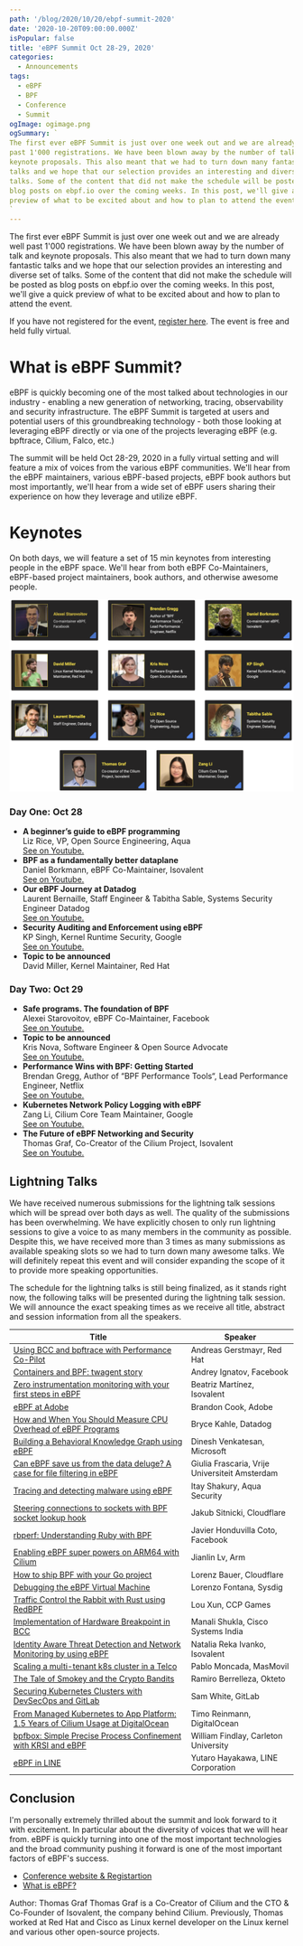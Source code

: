 ```yaml
---
path: '/blog/2020/10/20/ebpf-summit-2020'
date: '2020-10-20T09:00:00.000Z'
isPopular: false
title: 'eBPF Summit Oct 28-29, 2020'
categories:
  - Announcements
tags:
  - eBPF
  - BPF
  - Conference
  - Summit
ogImage: ogimage.png
ogSummary: `
The first ever eBPF Summit is just over one week out and we are already well
past 1'000 registrations. We have been blown away by the number of talk and
keynote proposals. This also meant that we had to turn down many fantastic
talks and we hope that our selection provides an interesting and diverse set of
talks. Some of the content that did not make the schedule will be posted as
blog posts on ebpf.io over the coming weeks. In this post, we'll give a quick
preview of what to be excited about and how to plan to attend the event.
`
---
```


The first ever eBPF Summit is just over one week out and we are already well
past 1'000 registrations. We have been blown away by the number of talk and
keynote proposals. This also meant that we had to turn down many fantastic
talks and we hope that our selection provides an interesting and diverse set of
talks. Some of the content that did not make the schedule will be posted as
blog posts on ebpf.io over the coming weeks. In this post, we'll give a quick
preview of what to be excited about and how to plan to attend the event.

If you have not registered for the event, [register
here](https://ebpf.io/summit-2020/). The event is free and held fully virtual.

# What is eBPF Summit?

eBPF is quickly becoming one of the most talked about technologies in our
industry - enabling a new generation of networking, tracing, observability and
security infrastructure. The eBPF Summit is targeted at users and potential
users of this groundbreaking technology - both those looking at leveraging eBPF
directly or via one of the projects leveraging eBPF (e.g. bpftrace, Cilium,
Falco, etc.)

The summit will be held Oct 28-29, 2020 in a fully virtual setting and will
feature a mix of voices from the various eBPF communities. We'll hear from the
eBPF maintainers, various eBPF-based projects, eBPF book authors but most
importantly, we'll hear from a wide set of eBPF users sharing their experience
on how they leverage and utilize eBPF.

# Keynotes

On both days, we will feature a set of 15 min keynotes from interesting people
in the eBPF space. We'll hear from both eBPF Co-Maintainers, eBPF-based project
maintainers, book authors, and otherwise awesome people.

![](keynotes.png)

### Day One: Oct 28

- **A beginner’s guide to eBPF programming**<br />
  Liz Rice, VP, Open Source Engineering, Aqua<br />
  [See on Youtube.](https://www.youtube.com/watch?v=lrSExTfS-iQ)
- **BPF as a fundamentally better dataplane**<br />
  Daniel Borkmann, eBPF Co-Maintainer, Isovalent<br />
  [See on Youtube.](https://www.youtube.com/watch?v=Qhm1Zn_BNi4)
- **Our eBPF Journey at Datadog**<br />
  Laurent Bernaille, Staff Engineer & Tabitha Sable, Systems Security Engineer Datadog<br />
  [See on Youtube.](https://www.youtube.com/watch?v=6mTVuZUHLBg)
- **Security Auditing and Enforcement using eBPF**<br />
  KP Singh, Kernel Runtime Security, Google<br />
  [See on Youtube.](https://www.youtube.com/watch?v=XFJw37Vwzcc)
- **Topic to be announced**<br />
  David Miller, Kernel Maintainer, Red Hat

### Day Two: Oct 29

- **Safe programs. The foundation of BPF**<br />
  Alexei Starovoitov, eBPF Co-Maintainer, Facebook<br />
  [See on Youtube.](https://www.youtube.com/watch?v=AV8xY318rtc)
- **Topic to be announced**<br />
  Kris Nova, Software Engineer & Open Source Advocate<br />
  [See on Youtube.](https://www.youtube.com/watch?v=6E-xA0ZjIGM)
- **Performance Wins with BPF: Getting Started**<br />
  Brendan Gregg, Author of “BPF Performance Tools“, Lead Performance Engineer, Netflix<br />
  [See on Youtube.](https://www.youtube.com/watch?v=wyfhjr_ufag)
- **Kubernetes Network Policy Logging with eBPF**<br />
  Zang Li, Cilium Core Team Maintainer, Google<br />
  [See on Youtube.](https://www.youtube.com/watch?v=oLS25ztnlMk)
- **The Future of eBPF Networking and Security**<br />
  Thomas Graf, Co-Creator of the Cilium Project, Isovalent<br />
  [See on Youtube.](https://www.youtube.com/watch?v=slBAYUDABDA)

## Lightning Talks

We have received numerous submissions for the lightning talk sessions which
will be spread over both days as well. The quality of the submissions has been
overwhelming. We have explicitly chosen to only run lightning sessions to give
a voice to as many members in the community as possible. Despite this, we have
received more than 3 times as many submissions as available speaking slots so
we had to turn down many awesome talks. We will definitely repeat this event
and will consider expanding the scope of it to provide more speaking
opportunities.

The schedule for the lightning talks is still being finalized, as it stands
right now, the following talks will be presented during the lightning talk
session. We will announce the exact speaking times as we receive all title,
abstract and session information from all the speakers.

| Title                                                                                                                             | Speaker                                        |
| --------------------------------------------------------------------------------------------------------------------------------- | ---------------------------------------------- |
| [Using BCC and bpftrace with Performance Co-Pilot](https://www.youtube.com/watch?v=XmMVhvjmD9I)                                   | Andreas Gerstmayr, Red Hat                     |
| [Containers and BPF: twagent story](https://www.youtube.com/watch?v=lO0dYHl3I8Y)                                                  | Andrey Ignatov, Facebook                       |
| [Zero instrumentation monitoring with your first steps in eBPF](https://www.youtube.com/watch?v=GaY2d8e-gk0)                      | Beatriz Martínez, Isovalent                    |
| [eBPF at Adobe](https://www.youtube.com/watch?v=7UQ2CU6UEGY)                                                                      | Brandon Cook, Adobe                            |
| [How and When You Should Measure CPU Overhead of eBPF Programs](https://www.youtube.com/watch?v=b0TxKiGMWpI)                      | Bryce Kahle, Datadog                           |
| [Building a Behavioral Knowledge Graph using eBPF](https://www.youtube.com/watch?v=Sun0bWGVl_o)                                   | Dinesh Venkatesan, Microsoft                   |
| [Can eBPF save us from the data deluge? A case for file filtering in eBPF](https://www.youtube.com/watch?v=qEtDoHWYrhA)           | Giulia Frascaria, Vrije Universiteit Amsterdam |
| [Tracing and detecting malware using eBPF](https://www.youtube.com/watch?v=UD7bF6nWagQ)                                           | Itay Shakury, Aqua Security                    |
| [Steering connections to sockets with BPF socket lookup hook](https://www.youtube.com/watch?v=vCJ8kDYI8ZE)                        | Jakub Sitnicki, Cloudflare                     |
| [rbperf: Understanding Ruby with BPF](https://www.youtube.com/watch?v=oeGom1zl0a8)                                                | Javier Honduvilla Coto, Facebook               |
| [Enabling eBPF super powers on ARM64 with Cilium](https://www.youtube.com/watch?v=Sk_Kn-1pWt8)                                    | Jianlin Lv, Arm                                |
| [How to ship BPF with your Go project](https://www.youtube.com/watch?v=lijS-0da5U8)                                               | Lorenz Bauer, Cloudflare                       |
| [Debugging the eBPF Virtual Machine](https://www.youtube.com/watch?v=W6rgaghycFI)                                                 | Lorenzo Fontana, Sysdig                        |
| [Traffic Control the Rabbit with Rust using RedBPF](https://www.youtube.com/watch?v=s-Tn-xjUnPE)                                  | Lou Xun, CCP Games                             |
| [Implementation of Hardware Breakpoint in BCC](https://www.youtube.com/watch?v=Nw-tTmxIHUA)                                       | Manali Shukla, Cisco Systems India             |
| [Identity Aware Threat Detection and Network Monitoring by using eBPF](https://www.youtube.com/watch?v=JQZQwR57Lmg)               | Natalia Reka Ivanko, Isovalent                 |
| [Scaling a multi-tenant k8s cluster in a Telco](https://www.youtube.com/watch?v=JH3pcmhNEHA)                                      | Pablo Moncada, MasMovil                        |
| [The Tale of Smokey and the Crypto Bandits](https://www.youtube.com/watch?v=tplv3Hjjv2Q)                                          | Ramiro Berrelleza, Okteto                      |
| [Securing Kubernetes Clusters with DevSecOps and GitLab](https://www.youtube.com/watch?v=kwQ0ooO3UM8)                             | Sam White, GitLab                              |
| [From Managed Kubernetes to App Platform: 1.5 Years of Cilium Usage at DigitalOcean](https://www.youtube.com/watch?v=xez34h7EY3A) | Timo Reinmann, DigitalOcean                    |
| [bpfbox: Simple Precise Process Confinement with KRSI and eBPF](https://www.youtube.com/watch?v=evHw9QHElNE)                      | William Findlay, Carleton University           |
| [eBPF in LINE](https://www.youtube.com/watch?v=cxfVpBYlol4)                                                                       | Yutaro Hayakawa, LINE Corporation              |

## Conclusion

I'm personally extremely thrilled about the summit and look forward to it with
excitement. In particular about the diversity of voices that we will hear from.
eBPF is quickly turning into one of the most important technologies and the
broad community pushing it forward is one of the most important factors of
eBPF's success.

- [Conference website & Registartion](https://ebpf.io/summit-2020/)
- [What is eBPF?](https://ebpf.io/what-is-ebpf)

<div class="blog-authors">
  <div class="blog-author">
    <span class="blog-author-header">
      Author: Thomas Graf
    </span>
    <span class="blog-author-bio">
    Thomas Graf is a Co-Creator of Cilium and the CTO & Co-Founder of
    Isovalent, the company behind Cilium. Previously, Thomas worked at Red Hat
    and Cisco as Linux kernel developer on the Linux kernel and various other
    open-source projects.
    </span>
  </div>
</div>

